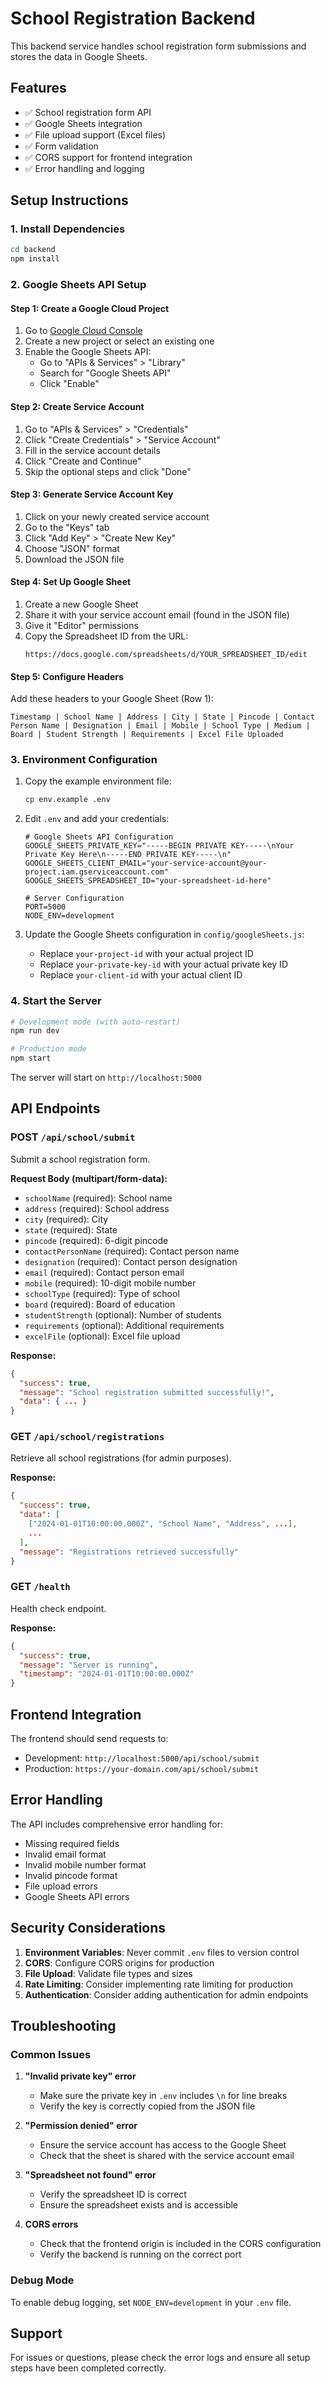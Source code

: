 # School Registration Backend

This backend service handles school registration form submissions and stores the data in Google Sheets.

## Features

- ✅ School registration form API
- ✅ Google Sheets integration
- ✅ File upload support (Excel files)
- ✅ Form validation
- ✅ CORS support for frontend integration
- ✅ Error handling and logging

## Setup Instructions

### 1. Install Dependencies

```bash
cd backend
npm install
```

### 2. Google Sheets API Setup

#### Step 1: Create a Google Cloud Project
1. Go to [Google Cloud Console](https://console.cloud.google.com/)
2. Create a new project or select an existing one
3. Enable the Google Sheets API:
   - Go to "APIs & Services" > "Library"
   - Search for "Google Sheets API"
   - Click "Enable"

#### Step 2: Create Service Account
1. Go to "APIs & Services" > "Credentials"
2. Click "Create Credentials" > "Service Account"
3. Fill in the service account details
4. Click "Create and Continue"
5. Skip the optional steps and click "Done"

#### Step 3: Generate Service Account Key
1. Click on your newly created service account
2. Go to the "Keys" tab
3. Click "Add Key" > "Create New Key"
4. Choose "JSON" format
5. Download the JSON file

#### Step 4: Set Up Google Sheet
1. Create a new Google Sheet
2. Share it with your service account email (found in the JSON file)
3. Give it "Editor" permissions
4. Copy the Spreadsheet ID from the URL:
   ```
   https://docs.google.com/spreadsheets/d/YOUR_SPREADSHEET_ID/edit
   ```

#### Step 5: Configure Headers
Add these headers to your Google Sheet (Row 1):
```
Timestamp | School Name | Address | City | State | Pincode | Contact Person Name | Designation | Email | Mobile | School Type | Medium | Board | Student Strength | Requirements | Excel File Uploaded
```

### 3. Environment Configuration

1. Copy the example environment file:
   ```bash
   cp env.example .env
   ```

2. Edit `.env` and add your credentials:
   ```env
   # Google Sheets API Configuration
   GOOGLE_SHEETS_PRIVATE_KEY="-----BEGIN PRIVATE KEY-----\nYour Private Key Here\n-----END PRIVATE KEY-----\n"
   GOOGLE_SHEETS_CLIENT_EMAIL="your-service-account@your-project.iam.gserviceaccount.com"
   GOOGLE_SHEETS_SPREADSHEET_ID="your-spreadsheet-id-here"

   # Server Configuration
   PORT=5000
   NODE_ENV=development
   ```

3. Update the Google Sheets configuration in `config/googleSheets.js`:
   - Replace `your-project-id` with your actual project ID
   - Replace `your-private-key-id` with your actual private key ID
   - Replace `your-client-id` with your actual client ID

### 4. Start the Server

```bash
# Development mode (with auto-restart)
npm run dev

# Production mode
npm start
```

The server will start on `http://localhost:5000`

## API Endpoints

### POST `/api/school/submit`
Submit a school registration form.

**Request Body (multipart/form-data):**
- `schoolName` (required): School name
- `address` (required): School address
- `city` (required): City
- `state` (required): State
- `pincode` (required): 6-digit pincode
- `contactPersonName` (required): Contact person name
- `designation` (required): Contact person designation
- `email` (required): Contact person email
- `mobile` (required): 10-digit mobile number
- `schoolType` (required): Type of school
- `board` (required): Board of education
- `studentStrength` (optional): Number of students
- `requirements` (optional): Additional requirements
- `excelFile` (optional): Excel file upload

**Response:**
```json
{
  "success": true,
  "message": "School registration submitted successfully!",
  "data": { ... }
}
```

### GET `/api/school/registrations`
Retrieve all school registrations (for admin purposes).

**Response:**
```json
{
  "success": true,
  "data": [
    ["2024-01-01T10:00:00.000Z", "School Name", "Address", ...],
    ...
  ],
  "message": "Registrations retrieved successfully"
}
```

### GET `/health`
Health check endpoint.

**Response:**
```json
{
  "success": true,
  "message": "Server is running",
  "timestamp": "2024-01-01T10:00:00.000Z"
}
```

## Frontend Integration

The frontend should send requests to:
- Development: `http://localhost:5000/api/school/submit`
- Production: `https://your-domain.com/api/school/submit`

## Error Handling

The API includes comprehensive error handling for:
- Missing required fields
- Invalid email format
- Invalid mobile number format
- Invalid pincode format
- File upload errors
- Google Sheets API errors

## Security Considerations

1. **Environment Variables**: Never commit `.env` files to version control
2. **CORS**: Configure CORS origins for production
3. **File Upload**: Validate file types and sizes
4. **Rate Limiting**: Consider implementing rate limiting for production
5. **Authentication**: Consider adding authentication for admin endpoints

## Troubleshooting

### Common Issues

1. **"Invalid private key" error**
   - Make sure the private key in `.env` includes `\n` for line breaks
   - Verify the key is correctly copied from the JSON file

2. **"Permission denied" error**
   - Ensure the service account has access to the Google Sheet
   - Check that the sheet is shared with the service account email

3. **"Spreadsheet not found" error**
   - Verify the spreadsheet ID is correct
   - Ensure the spreadsheet exists and is accessible

4. **CORS errors**
   - Check that the frontend origin is included in the CORS configuration
   - Verify the backend is running on the correct port

### Debug Mode

To enable debug logging, set `NODE_ENV=development` in your `.env` file.

## Support

For issues or questions, please check the error logs and ensure all setup steps have been completed correctly. 